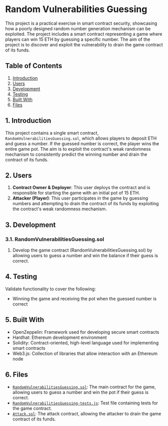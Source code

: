 # Random Vulnerabilities Guessing

This project is a practical exercise in smart contract security, showcasing how a poorly designed random number generation mechanism can be exploited. The project includes a smart contract representing a game where players can win 15 ETH by guessing a specific number. The aim of the project is to discover and exploit the vulnerability to drain the game contract of its funds.

## Table of Contents

1. [Introduction](#Introduction)
2. [Users](#Users)
3. [Development](#Development)
4. [Testing](#Testing)
5. [Built With](#BuiltWith)
6. [Files](#Files)

## 1. <a name='Introduction'></a>Introduction

This project contains a single smart contract, `RandomVulnerabilitiesGuessing.sol`, which allows players to deposit ETH and guess a number. If the guessed number is correct, the player wins the entire game pot. The aim is to exploit the contract's weak randomness mechanism to consistently predict the winning number and drain the contract of its funds.

## 2. <a name='Users'></a>Users

1. **Contract Owner & Deployer**: This user deploys the contract and is responsible for starting the game with an initial pot of 15 ETH.
2. **Attacker (Player)**: This user participates in the game by guessing numbers and attempting to drain the contract of its funds by exploiting the contract's weak randomness mechanism.

## 3. <a name='Development'></a>Development

### 3.1. <a name='RandomVulnerabilitiesGuessing.sol'></a>RandomVulnerabilitiesGuessing.sol

1. Develop the game contract (RandomVulnerabilitiesGuessing.sol) by allowing users to guess a number and win the balance if their guess is correct.

## 4. <a name='Testing'></a>Testing

Validate functionality to cover the following:

- Winning the game and receiving the pot when the guessed number is correct

## 5. <a name='BuiltWith'></a>Built With

- OpenZeppelin: Framework used for developing secure smart contracts
- Hardhat: Ethereum development environment
- Solidity: Contract-oriented, high-level language used for implementing smart contracts
- Web3.js: Collection of libraries that allow interaction with an Ethereum node

## 6. <a name='Files'></a>Files

- [`RandomVulnerabilitiesGuessing.sol`](./RandomVulnerabilitiesGuessing.sol): The main contract for the game, allowing users to guess a number and win the pot if their guess is correct.
- [`RandomVulnerabilitiesGuessing-tests.js`](./OpenWave-tests.js): Test file containing tests for the game contract.
- [`Attack.sol`](./SampleERC721.sol): The attack contract, allowing the attacker to drain the game contract of its funds.

